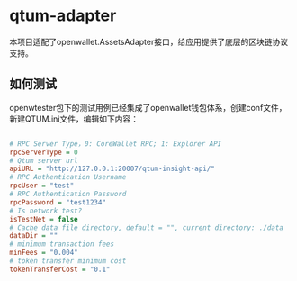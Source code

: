# qtum-adapter

本项目适配了openwallet.AssetsAdapter接口，给应用提供了底层的区块链协议支持。

## 如何测试

openwtester包下的测试用例已经集成了openwallet钱包体系，创建conf文件，新建QTUM.ini文件，编辑如下内容：


```ini

# RPC Server Type，0: CoreWallet RPC; 1: Explorer API
rpcServerType = 0
# Qtum server url
apiURL = "http://127.0.0.1:20007/qtum-insight-api/"
# RPC Authentication Username
rpcUser = "test"
# RPC Authentication Password
rpcPassword = "test1234"
# Is network test?
isTestNet = false
# Cache data file directory, default = "", current directory: ./data
dataDir = ""
# minimum transaction fees
minFees = "0.004"
# token transfer minimum cost
tokenTransferCost = "0.1"

```
